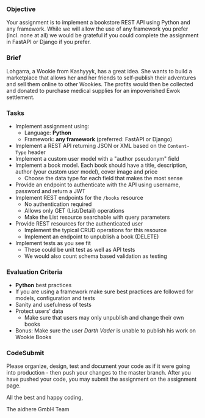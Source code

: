 ### Objective

Your assignment is to implement a bookstore REST API using Python and any framework. While we will allow the use of any framework you prefer (incl. none at all) we would be grateful if you could complete the assignment in FastAPI or Django if you prefer.

### Brief

Lohgarra, a Wookie from Kashyyyk, has a great idea. She wants to build a marketplace that allows her and her friends to
self-publish their adventures and sell them online to other Wookies. The profits would then be collected and donated to purchase medical supplies for an impoverished Ewok settlement.

### Tasks

-   Implement assignment using:
    -   Language: **Python**
    -   Framework: **any framework** (preferred: FastAPI or Django)
-   Implement a REST API returning JSON or XML based on the `Content-Type` header
-   Implement a custom user model with a "author pseudonym" field
-   Implement a book model. Each book should have a title, description, author (your custom user model), cover image and price
    -   Choose the data type for each field that makes the most sense
-   Provide an endpoint to authenticate with the API using username, password and return a JWT
-   Implement REST endpoints for the `/books` resource
    -   No authentication required
    -   Allows only GET (List/Detail) operations
    -   Make the List resource searchable with query parameters
-   Provide REST resources for the authenticated user
    -   Implement the typical CRUD operations for this resource
    -   Implement an endpoint to unpublish a book (DELETE)
-   Implement tests as you see fit
    -   These could be unit test as well as API tests
    -   We would also count schema based validation as testing

### Evaluation Criteria

-   **Python** best practices
-   If you are using a framework make sure best practices are followed for models, configuration and tests
-   Sanity and usefulness of tests
-   Protect users' data
    -   Make sure that users may only unpublish and change their own books
-   Bonus: Make sure the user _Darth Vader_ is unable to publish his work on Wookie Books

### CodeSubmit

Please organize, design, test and document your code as if it were
going into production - then push your changes to the master branch. After you have pushed your code, you may submit the assignment on the assignment page.

All the best and happy coding,

The aidhere GmbH Team